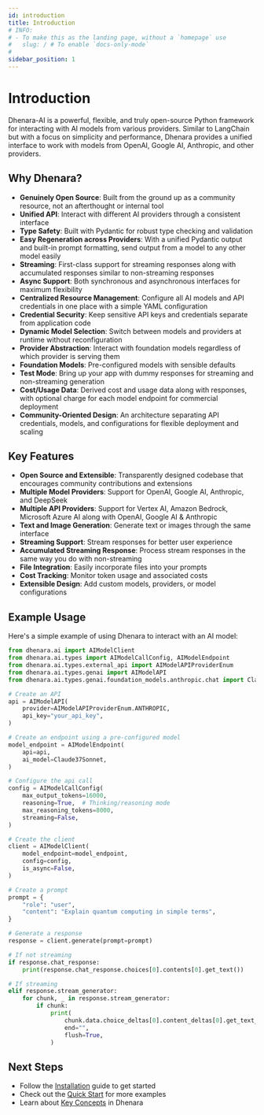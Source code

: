 ```yaml
---
id: introduction
title: Introduction
# INFO:
# - To make this as the landing page, without a `homepage` use
#   slug: / # To enable `docs-only-mode`
#
sidebar_position: 1
---
```


# Introduction

Dhenara-AI is a powerful, flexible, and truly open-source Python framework for interacting with AI models from various
providers. Similar to LangChain but with a focus on simplicity and performance, Dhenara provides a unified interface to
work with models from OpenAI, Google AI, Anthropic, and other providers.

## Why Dhenara?

- **Genuinely Open Source**: Built from the ground up as a community resource, not an afterthought or internal tool
- **Unified API**: Interact with different AI providers through a consistent interface
- **Type Safety**: Built with Pydantic for robust type checking and validation
- **Easy Regeneration across Providers**: With a unified Pydantic output and built-in prompt formatting, send output
  from a model to any other model easily
- **Streaming**: First-class support for streaming responses along with accumulated responses similar to non-streaming
  responses
- **Async Support**: Both synchronous and asynchronous interfaces for maximum flexibility
- **Centralized Resource Management**: Configure all AI models and API credentials in one place with a simple YAML
  configuration
- **Credential Security**: Keep sensitive API keys and credentials separate from application code
- **Dynamic Model Selection**: Switch between models and providers at runtime without reconfiguration
- **Provider Abstraction**: Interact with foundation models regardless of which provider is serving them
- **Foundation Models**: Pre-configured models with sensible defaults
- **Test Mode**: Bring up your app with dummy responses for streaming and non-streaming generation
- **Cost/Usage Data**: Derived cost and usage data along with responses, with optional charge for each model endpoint
  for commercial deployment
- **Community-Oriented Design**: An architecture separating API credentials, models, and configurations for flexible
  deployment and scaling

## Key Features

- **Open Source and Extensible**: Transparently designed codebase that encourages community contributions and extensions
- **Multiple Model Providers**: Support for OpenAI, Google AI, Anthropic, and DeepSeek
- **Multiple API Providers**: Support for Vertex AI, Amazon Bedrock, Microsoft Azure AI along with OpenAI, Google AI &
  Anthropic
- **Text and Image Generation**: Generate text or images through the same interface
- **Streaming Support**: Stream responses for better user experience
- **Accumulated Streaming Response**: Process stream responses in the same way you do with non-streaming
- **File Integration**: Easily incorporate files into your prompts
- **Cost Tracking**: Monitor token usage and associated costs
- **Extensible Design**: Add custom models, providers, or model configurations

## Example Usage

Here's a simple example of using Dhenara to interact with an AI model:

```python
from dhenara.ai import AIModelClient
from dhenara.ai.types import AIModelCallConfig, AIModelEndpoint
from dhenara.ai.types.external_api import AIModelAPIProviderEnum
from dhenara.ai.types.genai import AIModelAPI
from dhenara.ai.types.genai.foundation_models.anthropic.chat import Claude37Sonnet

# Create an API
api = AIModelAPI(
    provider=AIModelAPIProviderEnum.ANTHROPIC,
    api_key="your_api_key",
)

# Create an endpoint using a pre-configured model
model_endpoint = AIModelEndpoint(
    api=api,
    ai_model=Claude37Sonnet,
)

# Configure the api call
config = AIModelCallConfig(
    max_output_tokens=16000,
    reasoning=True,  # Thinking/reasoning mode
    max_reasoning_tokens=8000,
    streaming=False,
)

# Create the client
client = AIModelClient(
    model_endpoint=model_endpoint,
    config=config,
    is_async=False,
)

# Create a prompt
prompt = {
    "role": "user",
    "content": "Explain quantum computing in simple terms",
}

# Generate a response
response = client.generate(prompt=prompt)

# If not streaming
if response.chat_response:
    print(response.chat_response.choices[0].contents[0].get_text())

# If streaming
elif response.stream_generator:
    for chunk, _ in response.stream_generator:
        if chunk:
            print(
                chunk.data.choice_deltas[0].content_deltas[0].get_text_delta(),
                end="",
                flush=True,
            )

```

## Next Steps

- Follow the [Installation](/dhenara-ai/getting-started/installation) guide to get started
- Check out the [Quick Start](/dhenara-ai/getting-started/quick-start) for more examples
- Learn about [Key Concepts](/dhenara-ai/getting-started/key-concepts) in Dhenara
